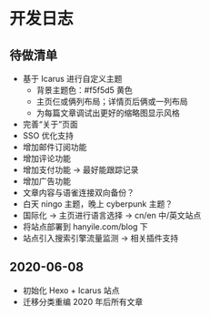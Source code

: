 # 开发日志

## 待做清单

* 基于 Icarus 进行自定义主题
  * 背景主题色：#f5f5d5 黄色
  * 主页仨或俩列布局；详情页后俩或一列布局
  * 为每篇文章调试出更好的缩略图显示风格
* 完善“关于”页面
* SSO 优化支持
* 增加邮件订阅功能
* 增加评论功能
* 增加支付功能 -> 最好能跟踪记录
* 增加广告功能
* 文章内容与语雀连接双向备份？
* 白天 ningo 主题，晚上 cyberpunk 主题？
* 国际化 -> 主页进行语言选择 -> cn/en 中/英文站点
* 将站点部署到 hanyile.com/blog 下
* 站点引入搜索引擎流量监测 -> 相关插件支持

## 2020-06-08

* 初始化 Hexo + Icarus 站点
* 迁移分类重编 2020 年后所有文章
